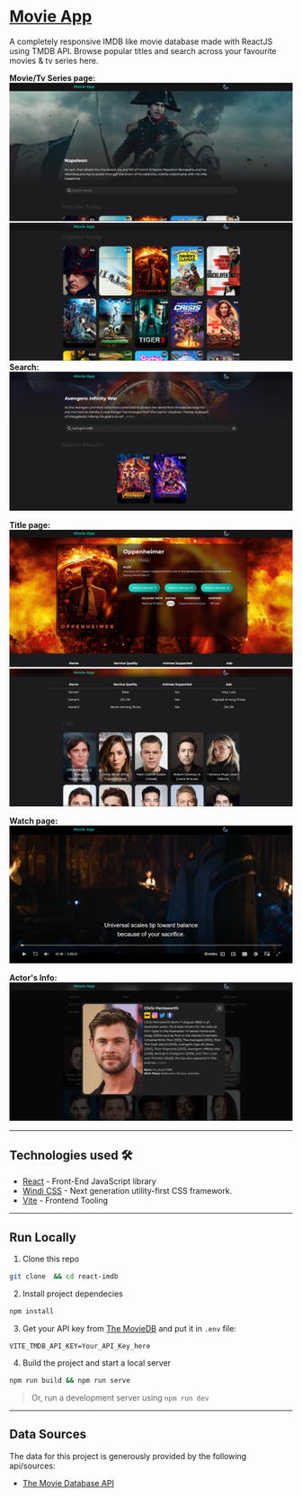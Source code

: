 # [Movie App]()
A completely responsive IMDB like movie database made with ReactJS using TMDB API. Browse popular titles and search across your favourite movies & tv series here.

**Movie/Tv Series page:**
![Title page screenshot](/readme/1.png)
![Title page screenshot](/readme/2.png)
**Search:**
![Search page screenshot](/readme/5.png)

**Title page:**
![Title page screenshot](/readme/3.png)
![Title page screenshot](/readme/4.png)

**Watch page:**
![Title page screenshot](/readme/6.png)


**Actor's Info:**
![Actor's info screenshot](/readme/7.png)

---
## Technologies used 🛠️
- [React](https://es.reactjs.org/) - Front-End JavaScript library
- [Windi CSS](https://windicss.org/) - Next generation utility-first CSS framework.
- [Vite](https://vitejs.dev/) - Frontend Tooling

---
## Run Locally
1. Clone this repo
```bash
git clone  && cd react-imdb
```
2. Install project dependecies
```bash
npm install
```
3. Get your API key from [The MovieDB](https://www.themoviedb.org/) and put it in `.env` file:
```
VITE_TMDB_API_KEY=Your_API_Key_here
```
4. Build the project and start a local server
```bash
npm run build && npm run serve
```
> Or, run a development server using `npm run dev`

---
## Data Sources
The data for this project is generously provided by the following api/sources:
- [The Movie Database API](https://www.themoviedb.org/documentation/api)
